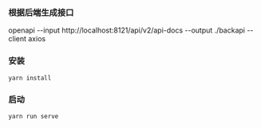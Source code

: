### 根据后端生成接口
openapi --input http://localhost:8121/api/v2/api-docs --output ./backapi --client axios

### 安装
```shell
yarn install
```

### 启动

```shell
yarn run serve
```